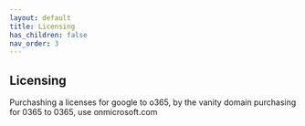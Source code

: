 ```yaml
---
layout: default
title: Licensing
has_children: false
nav_order: 3
---
```


## Licensing

Purchashing a licenses for google to o365, by the vanity domain
purchasing for 0365 to 0365, use onmicrosoft.com 
